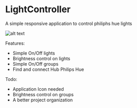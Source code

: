 # LightController

A simple responsive application to control philiphs hue lights

![alt text](https://github.com/Scroker/Photos/blob/main/Schermata%20del%202021-02-26%2003-29-32.png)

Features:
- Simple On/Off lights
- Brightness control on lights
- Simple On/Off groups
- Find and connect Hub Philips Hue

Todo:
- Application Icon needed
- Brightness control on groups
- A better project organization

